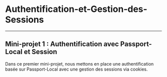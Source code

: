 # Authentification-et-Gestion-des-Sessions

***

## Mini-projet 1 : Authentification avec Passport-Local et Session

Dans ce premier mini-projet, nous mettons en place une authentification basée sur Passport-Local avec une gestion des sessions via cookies.
